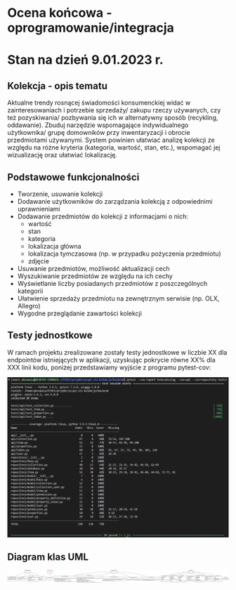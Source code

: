 # Ocena końcowa - oprogramowanie/integracja

# Stan na dzień 9.01.2023 r.

## Kolekcja - opis tematu
Aktualne trendy rosnącej świadomości konsumenckiej widać w
zainteresowaniach i potrzebie sprzedaży/ zakupu rzeczy używanych, czy też
pozyskiwania/ pozbywania się ich w alternatywny sposób (recykling,
oddawanie). Zbuduj narzędzie wspomagające indywidualnego użytkownika/
grupę domowników przy inwentaryzacji i obrocie przedmiotami używanymi.
System powinien ułatwiać analizę kolekcji ze względu na różne kryteria
(kategoria, wartość, stan, etc.), wspomagać jej wizualizację oraz ułatwiać
lokalizację.

## Podstawowe funkcjonalności
* Tworzenie, usuwanie kolekcji
* Dodawanie użytkowników do zarządzania kolekcją z odpowiednimi uprawnieniami
* Dodawanie przedmiotów do kolekcji z informacjami o nich:
    * wartość
    * stan
    * kategoria
    * lokalizacja główna
    * lokalizacja tymczasowa (np. w przypadku pożyczenia przedmiotu)
    * zdjęcie
* Usuwanie przedmiotów, możliwość aktualizacji cech
* Wyszukiwanie przedmiotów ze względu na ich cechy
* Wyświetlanie liczby posiadanych przedmiotów z poszczególnych kategorii
* Ułatwienie sprzedaży przedmiotu na zewnętrznym serwisie (np. OLX, Allegro)
* Wygodne przeglądanie zawartości kolekcji

## Testy jednostkowe
W ramach projektu zrealizowane zostały testy jednostkowe w liczbie XX dla endpointów istniejących w aplikacji, uzyskując pokrycie równe XX% dla XXX linii kodu, poniżej przedstawiamy wyjście z programu pytest-cov:

![raport pokrycia](img/coverage.png)

## Diagram klas UML
![diagram UML](img/classes.png)
